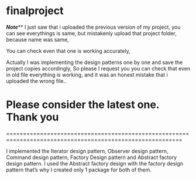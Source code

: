 # finalproject

***************Note*****************
I just saw that i uploaded the previous version of my project, 
you can see everythings is same, but mistakenly upload that project folder, because name was same,

You can check even that one is working accurately, 

Actually I was implementing the design patterns one by one and save the project copies accordingly, So please I request you you can check that even in old file everything is working, 
and it was an honest mistake that i uploaded the wrong file.. 

Please consider the latest one. Thank you
==========================================================================================================
==========================================================================================================

 I implemented the Iterator design pattern, Observer design pattern, Command design pattern, Factory Design pattern and Abstract factory design pattern.
I used the Abstract factory design with the factory design pattern that’s why I created only 1 package for both of them. 
